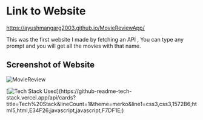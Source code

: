 # Link to Website
https://ayushmangarg2003.github.io/MovieReviewApp/

This was the first website I made by fetching an API , You can type any prompt and you will get all the movies with that name.

## Screenshot of Website
![MovieReview](https://user-images.githubusercontent.com/105537793/212305556-564d658c-8f95-44f2-85bc-bbfce6faa5ad.png)

[![Tech Stack Used](https://github-readme-tech-stack.vercel.app/api/cards?title=Tech%20Stack&lineCount=1&theme=merko&line1=css3,css3,1572B6;html5,html,E34F26;javascript,javascript,F7DF1E;)](https://github-readme-tech-stack.vercel.app/api/cards?title=Tech%20Stack&lineCount=1&theme=merko&line1=css3,css3,1572B6;html5,html,E34F26;javascript,javascript,F7DF1E;)
